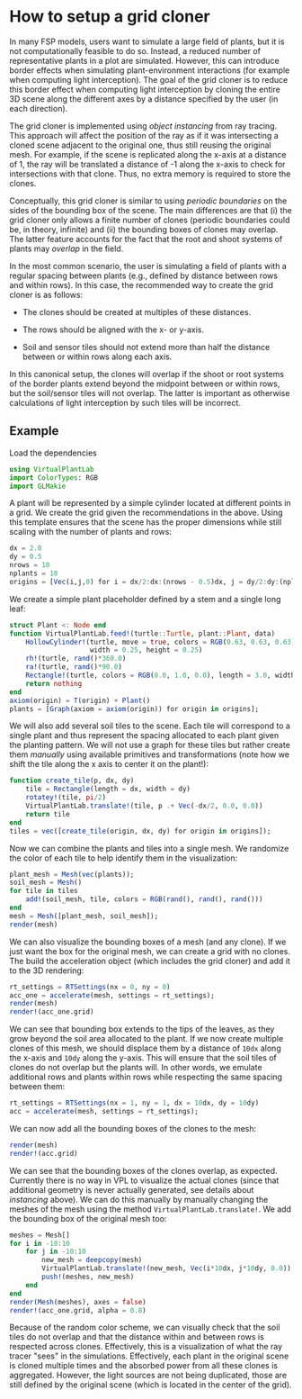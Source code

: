# How to setup a grid cloner

In many FSP models, users want to simulate a large field of plants, but it is not computationally
feasible to do so. Instead, a reduced number of representative plants in a plot are simulated.
However, this can introduce border effects when simulating plant-environment interactions (for
example when computing light interception). The goal of the grid cloner is to reduce this
border effect when computing light interception by cloning the entire 3D scene along the
different axes by a distance specified by the user (in each direction).

The grid cloner is implemented using *object instancing* from ray tracing. This approach will
affect the position of the ray as if it was intersecting a cloned scene adjacent to the
original one, thus still reusing the original mesh. For example, if the scene is replicated
along the x-axis at a distance of 1, the ray will be translated a distance of -1 along the
x-axis to check for intersections with that clone. Thus, no extra memory is required to
store the clones.

Conceptually, this grid cloner is similar to using *periodic boundaries* on the sides of the
bounding box of the scene. The main differences are that (i) the grid cloner only allows a
finite number of clones (periodic boundaries could be, in theory, infinite) and (ii) the
bounding boxes of clones may overlap. The latter feature accounts for the fact that the
root and shoot systems of plants may *overlap* in the field.

In the most common scenario, the user is simulating a field of plants with a regular spacing
between plants (e.g., defined by distance between rows and within rows). In this case, the
recommended way to create the grid cloner is as follows:

- The clones should be created at multiples of these distances.

- The rows should be aligned with the x- or y-axis.

- Soil and sensor tiles should not extend more than half the distance between or within rows along each axis.

In this canonical setup, the clones will overlap if the shoot or root systems of the border
plants extend beyond the midpoint between or within rows, but the soil/sensor tiles will not
overlap. The latter is important as otherwise calculations of light interception by such tiles
will be incorrect.

## Example

Load the dependencies

```julia
using VirtualPlantLab
import ColorTypes: RGB
import GLMakie
```

A plant will be represented by a simple cylinder located at different points in a grid. We
create the grid given the recommendations in the above. Using this template ensures that
the scene has the proper dimensions while still scaling with the number of plants and rows:

```julia
dx = 2.0
dy = 0.5
nrows = 10
nplants = 10
origins = [Vec(i,j,0) for i = dx/2:dx:(nrows - 0.5)dx, j = dy/2:dy:(nplants - 0.5)dy];
```

We create a simple plant placeholder defined by a stem and a single long leaf:

```julia
struct Plant <: Node end
function VirtualPlantLab.feed!(turtle::Turtle, plant::Plant, data)
    HollowCylinder!(turtle, move = true, colors = RGB(0.63, 0.63, 0.63), length = 2.0,
                    width = 0.25, height = 0.25)
    rh!(turtle, rand()*360.0)
    ra!(turtle, rand()*90.0)
    Rectangle!(turtle, colors = RGB(0.0, 1.0, 0.0), length = 3.0, width = 0.2)
    return nothing
end
axiom(origin) = T(origin) + Plant()
plants = [Graph(axiom = axiom(origin)) for origin in origins];
```

We will also add several soil tiles to the scene. Each tile will correspond to a single plant
and thus represent the spacing allocated to each plant given the planting pattern. We will
not use a graph for these tiles but rather create them *manually* using available primitives
and transformations (note how we shift the tile along the x axis to center it on the
plant!):

```julia
function create_tile(p, dx, dy)
    tile = Rectangle(length = dx, width = dy)
    rotatey!(tile, pi/2)
    VirtualPlantLab.translate!(tile, p .+ Vec(-dx/2, 0.0, 0.0))
    return tile
end
tiles = vec([create_tile(origin, dx, dy) for origin in origins]);
```

Now we can combine the plants and tiles into a single mesh. We randomize the color of each
tile to help identify them in the visualization:

```julia
plant_mesh = Mesh(vec(plants));
soil_mesh = Mesh()
for tile in tiles
    add!(soil_mesh, tile, colors = RGB(rand(), rand(), rand()))
end
mesh = Mesh([plant_mesh, soil_mesh]);
render(mesh)
```

We can also visualize the bounding boxes of a mesh (and any clone). If we just want the
box for the original mesh, we can create a grid with no clones. The build the acceleration
object (which includes the grid cloner) and add it to the 3D rendering:

```julia
rt_settings = RTSettings(nx = 0, ny = 0)
acc_one = accelerate(mesh, settings = rt_settings);
render(mesh)
render!(acc_one.grid)
```

We can see that bounding box extends to the tips of the leaves, as they grow beyond the soil
area allocated to the plant. If we now create multiple clones of this mesh, we should
displace them by a distance of `10dx` along the x-axis and `10dy` along the y-axis. This
will ensure that the soil tiles of clones do not overlap but the plants will. In other words,
we emulate additional rows and plants within rows while respecting the same spacing between
them:

```julia
rt_settings = RTSettings(nx = 1, ny = 1, dx = 10dx, dy = 10dy)
acc = accelerate(mesh, settings = rt_settings);
```

We can now add all the bounding boxes of the clones to the mesh:

```julia
render(mesh)
render!(acc.grid)
```

We can see that the bounding boxes of the clones overlap, as expected. Currently there is no
way in VPL to visualize the actual clones (since that additional geometry is never actually
generated, see details about *instancing* above). We can do this manually by manually changing
the meshes of the mesh using the method `VirtualPlantLab.translate!`. We add the bounding
box of the original mesh too:

```julia
meshes = Mesh[]
for i in -10:10
    for j in -10:10
        new_mesh = deepcopy(mesh)
        VirtualPlantLab.translate!(new_mesh, Vec(i*10dx, j*10dy, 0.0))
        push!(meshes, new_mesh)
    end
end
render(Mesh(meshes), axes = false)
render!(acc_one.grid, alpha = 0.8)
```

Because of the random color scheme, we can visually check that the soil tiles do not
overlap and that the distance within and between rows is respected across clones. Effectively,
this is a visualization of what the ray tracer "sees" in the simulations. Effectively, each
plant in the original scene is cloned multiple times and the absorbed power from all these
clones is aggregated. However, the light sources are not being duplicated, those are still
defined by the original scene (which is located in the center of the grid).
